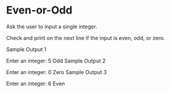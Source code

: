 # Even-or-Odd

Ask the user to input a single integer.

Check and print on the next line if the input is even, odd, or zero.

Sample Output 1

Enter an integer: 5
Odd
Sample Output 2

Enter an integer: 0
Zero
Sample Output 3

Enter an integer: 6
Even
